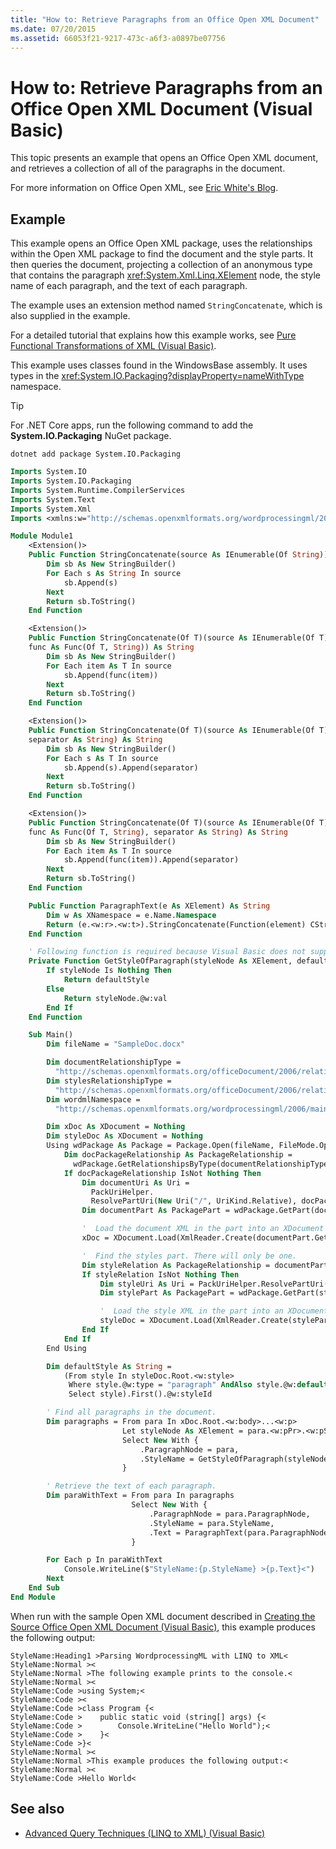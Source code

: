 ```yaml
---
title: "How to: Retrieve Paragraphs from an Office Open XML Document"
ms.date: 07/20/2015
ms.assetid: 66053f21-9217-473c-a6f3-a0897be07756
---
```

# How to: Retrieve Paragraphs from an Office Open XML Document (Visual Basic)

This topic presents an example that opens an Office Open XML document, and retrieves a collection of all of the paragraphs in the document.

For more information on Office Open XML, see [Eric White's Blog](http://www.ericwhite.com).

## Example

This example opens an Office Open XML package, uses the relationships within the Open XML package to find the document and the style parts. It then queries the document, projecting a collection of an anonymous type that contains the paragraph <xref:System.Xml.Linq.XElement> node, the style name of each paragraph, and the text of each paragraph.

The example uses an extension method named `StringConcatenate`, which is also supplied in the example.

For a detailed tutorial that explains how this example works, see [Pure Functional Transformations of XML (Visual Basic)](pure-functional-transformations-of-xml.md).

This example uses classes found in the WindowsBase assembly. It uses types in the <xref:System.IO.Packaging?displayProperty=nameWithType> namespace.

> [!TIP]
> For .NET Core apps, run the following command to add the **System.IO.Packaging** NuGet package.
>
> ```dotnetcli
> dotnet add package System.IO.Packaging
> ```

```vb
Imports System.IO
Imports System.IO.Packaging
Imports System.Runtime.CompilerServices
Imports System.Text
Imports System.Xml
Imports <xmlns:w="http://schemas.openxmlformats.org/wordprocessingml/2006/main">

Module Module1
    <Extension()>
    Public Function StringConcatenate(source As IEnumerable(Of String)) As String
        Dim sb As New StringBuilder()
        For Each s As String In source
            sb.Append(s)
        Next
        Return sb.ToString()
    End Function

    <Extension()>
    Public Function StringConcatenate(Of T)(source As IEnumerable(Of T),
    func As Func(Of T, String)) As String
        Dim sb As New StringBuilder()
        For Each item As T In source
            sb.Append(func(item))
        Next
        Return sb.ToString()
    End Function

    <Extension()>
    Public Function StringConcatenate(Of T)(source As IEnumerable(Of T),
    separator As String) As String
        Dim sb As New StringBuilder()
        For Each s As T In source
            sb.Append(s).Append(separator)
        Next
        Return sb.ToString()
    End Function

    <Extension()>
    Public Function StringConcatenate(Of T)(source As IEnumerable(Of T),
    func As Func(Of T, String), separator As String) As String
        Dim sb As New StringBuilder()
        For Each item As T In source
            sb.Append(func(item)).Append(separator)
        Next
        Return sb.ToString()
    End Function

    Public Function ParagraphText(e As XElement) As String
        Dim w As XNamespace = e.Name.Namespace
        Return (e.<w:r>.<w:t>).StringConcatenate(Function(element) CStr(element))
    End Function

    ' Following function is required because Visual Basic does not support short circuit evaluation
    Private Function GetStyleOfParagraph(styleNode As XElement, defaultStyle As String) As String
        If styleNode Is Nothing Then
            Return defaultStyle
        Else
            Return styleNode.@w:val
        End If
    End Function

    Sub Main()
        Dim fileName = "SampleDoc.docx"

        Dim documentRelationshipType =
          "http://schemas.openxmlformats.org/officeDocument/2006/relationships/officeDocument"
        Dim stylesRelationshipType =
          "http://schemas.openxmlformats.org/officeDocument/2006/relationships/styles"
        Dim wordmlNamespace =
          "http://schemas.openxmlformats.org/wordprocessingml/2006/main"

        Dim xDoc As XDocument = Nothing
        Dim styleDoc As XDocument = Nothing
        Using wdPackage As Package = Package.Open(fileName, FileMode.Open, FileAccess.Read)
            Dim docPackageRelationship As PackageRelationship =
              wdPackage.GetRelationshipsByType(documentRelationshipType).FirstOrDefault()
            If docPackageRelationship IsNot Nothing Then
                Dim documentUri As Uri =
                  PackUriHelper.
                  ResolvePartUri(New Uri("/", UriKind.Relative), docPackageRelationship.TargetUri)
                Dim documentPart As PackagePart = wdPackage.GetPart(documentUri)

                '  Load the document XML in the part into an XDocument instance.
                xDoc = XDocument.Load(XmlReader.Create(documentPart.GetStream()))

                '  Find the styles part. There will only be one.
                Dim styleRelation As PackageRelationship = documentPart.GetRelationshipsByType(stylesRelationshipType).FirstOrDefault()
                If styleRelation IsNot Nothing Then
                    Dim styleUri As Uri = PackUriHelper.ResolvePartUri(documentUri, styleRelation.TargetUri)
                    Dim stylePart As PackagePart = wdPackage.GetPart(styleUri)

                    '  Load the style XML in the part into an XDocument instance.
                    styleDoc = XDocument.Load(XmlReader.Create(stylePart.GetStream()))
                End If
            End If
        End Using

        Dim defaultStyle As String =
            (From style In styleDoc.Root.<w:style>
             Where style.@w:type = "paragraph" AndAlso style.@w:default = "1"
             Select style).First().@w:styleId

        ' Find all paragraphs in the document.
        Dim paragraphs = From para In xDoc.Root.<w:body>...<w:p>
                         Let styleNode As XElement = para.<w:pPr>.<w:pStyle>.FirstOrDefault()
                         Select New With {
                             .ParagraphNode = para,
                             .StyleName = GetStyleOfParagraph(styleNode, defaultStyle)
                         }

        ' Retrieve the text of each paragraph.
        Dim paraWithText = From para In paragraphs
                           Select New With {
                               .ParagraphNode = para.ParagraphNode,
                               .StyleName = para.StyleName,
                               .Text = ParagraphText(para.ParagraphNode)
                           }

        For Each p In paraWithText
            Console.WriteLine($"StyleName:{p.StyleName} >{p.Text}<")
        Next
    End Sub
End Module
```

When run with the sample Open XML document described in [Creating the Source Office Open XML Document (Visual Basic)](creating-the-source-office-open-xml-document.md), this example produces the following output:

```console
StyleName:Heading1 >Parsing WordprocessingML with LINQ to XML<
StyleName:Normal ><
StyleName:Normal >The following example prints to the console.<
StyleName:Normal ><
StyleName:Code >using System;<
StyleName:Code ><
StyleName:Code >class Program {<
StyleName:Code >    public static void (string[] args) {<
StyleName:Code >        Console.WriteLine("Hello World");<
StyleName:Code >    }<
StyleName:Code >}<
StyleName:Normal ><
StyleName:Normal >This example produces the following output:<
StyleName:Normal ><
StyleName:Code >Hello World<
```

## See also

- [Advanced Query Techniques (LINQ to XML) (Visual Basic)](advanced-query-techniques-linq-to-xml.md)
